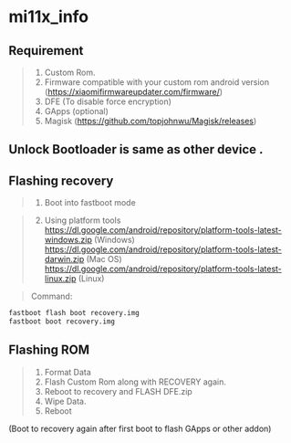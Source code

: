 # mi11x_info

## Requirement
>1. Custom Rom.
>2. Firmware compatible with your custom rom android version (https://xiaomifirmwareupdater.com/firmware/)
>3. DFE (To disable force encryption)
>4. GApps (optional)
>5. Magisk (https://github.com/topjohnwu/Magisk/releases)
  

## Unlock Bootloader is same as other device .
## Flashing recovery

>1. Boot into fastboot mode

>2. Using platform tools 
>https://dl.google.com/android/repository/platform-tools-latest-windows.zip (Windows)
>https://dl.google.com/android/repository/platform-tools-latest-darwin.zip (Mac OS)
>https://dl.google.com/android/repository/platform-tools-latest-linux.zip (Linux)

> Command: 
```bash
fastboot flash boot recovery.img
fastboot boot recovery.img
```
## Flashing ROM

> 1. Format Data
> 2. Flash Custom Rom along with RECOVERY again.
> 3. Reboot to recovery and FLASH DFE.zip
> 4. Wipe Data.
> 5. Reboot

(Boot to recovery again after first boot to flash GApps or other addon)

